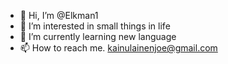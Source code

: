 - 👋 Hi, I’m @Elkman1
- 👀 I’m interested in small things in life
- 🌱 I’m currently learning new language 
- 📫 How to reach me. kainulainenjoe@gmail.com
